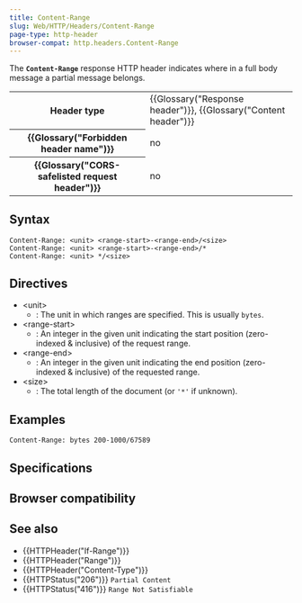 ```yaml
---
title: Content-Range
slug: Web/HTTP/Headers/Content-Range
page-type: http-header
browser-compat: http.headers.Content-Range
---
```




The **`Content-Range`** response HTTP header indicates where in
a full body message a partial message belongs.

<table class="properties">
  <tbody>
    <tr>
      <th scope="row">Header type</th>
      <td>
        {{Glossary("Response header")}},
        {{Glossary("Content header")}}
      </td>
    </tr>
    <tr>
      <th scope="row">{{Glossary("Forbidden header name")}}</th>
      <td>no</td>
    </tr>
    <tr>
      <th scope="row">
        {{Glossary("CORS-safelisted request header")}}
      </th>
      <td>no</td>
    </tr>
  </tbody>
</table>

## Syntax

```http
Content-Range: <unit> <range-start>-<range-end>/<size>
Content-Range: <unit> <range-start>-<range-end>/*
Content-Range: <unit> */<size>
```

## Directives

- \<unit>
  - : The unit in which ranges are specified. This is usually `bytes`.
- \<range-start>
  - : An integer in the given unit indicating the start position (zero-indexed & inclusive) of the request range.
- \<range-end>
  - : An integer in the given unit indicating the end position (zero-indexed & inclusive) of the requested range.
- \<size>
  - : The total length of the document (or `'*'` if unknown).

## Examples

```http
Content-Range: bytes 200-1000/67589
```

## Specifications



## Browser compatibility



## See also

- {{HTTPHeader("If-Range")}}
- {{HTTPHeader("Range")}}
- {{HTTPHeader("Content-Type")}}
- {{HTTPStatus("206")}} `Partial Content`
- {{HTTPStatus("416")}} `Range Not Satisfiable`
